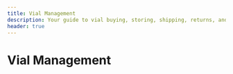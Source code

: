 ```yaml
---
title: Vial Management
description: Your guide to vial buying, storing, shipping, returns, and transfers.
header: true
---
```


# Vial Management
